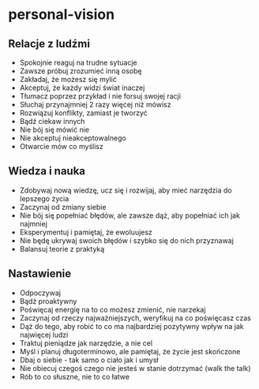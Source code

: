 # personal-vision

## Relacje z ludźmi
* Spokojnie reaguj na trudne sytuacje
* Zawsze próbuj zrozumieć inną osobę
* Zakładaj, że możesz się mylić
* Akceptuj, że każdy widzi świat inaczej
* Tłumacz poprzez przykład i nie forsuj swojej racji
* Słuchaj przynajmniej 2 razy więcej niż mówisz
* Rozwiązuj konflikty, zamiast je tworzyć
* Bądź ciekaw innych
* Nie bój się mówić nie
* Nie akceptuj nieakceptowalnego
* Otwarcie mów co myślisz

## Wiedza i nauka
* Zdobywaj nową wiedzę, ucz się i rozwijaj, aby mieć narzędzia do lepszego życia
* Zaczynaj od zmiany siebie
* Nie bój się popełniać błędów, ale zawsze dąż, aby popełniać ich jak najmniej
* Eksperymentuj i pamiętaj, że ewoluujesz
* Nie będę ukrywaj swoich błędów i szybko się do nich przyznawaj
* Balansuj teorie z praktyką

## Nastawienie
* Odpoczywaj
* Bądź proaktywny
* Poświęcaj energię na to co możesz zmienić, nie narzekaj
* Zaczynaj od rzeczy najważniejszych, weryfikuj na co poświęcasz czas
* Dąż do tego, aby robić to co ma najbardziej pozytywny wpływ na jak najwięcej ludzi
* Traktuj pieniądze jak narzędzie, a nie cel
* Myśl i planuj długoterminowo, ale pamiętaj, że życie jest skończone
* Dbaj o siebie - tak samo o ciało jak i umysł
* Nie obiecuj czegoś czego nie jesteś w stanie dotrzymać (walk the talk)
* Rób to co słuszne, nie to co łatwe
